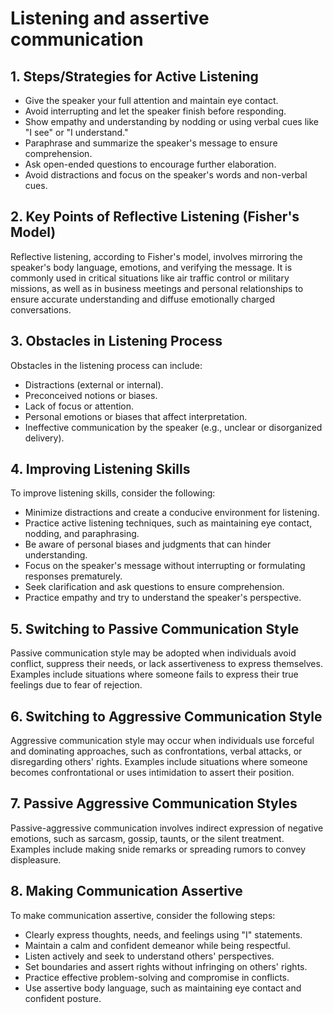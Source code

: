 # Listening and assertive communication

## 1. Steps/Strategies for Active Listening

- Give the speaker your full attention and maintain eye contact.
- Avoid interrupting and let the speaker finish before responding.
- Show empathy and understanding by nodding or using verbal cues like "I see" or "I understand."
- Paraphrase and summarize the speaker's message to ensure comprehension.
- Ask open-ended questions to encourage further elaboration.
- Avoid distractions and focus on the speaker's words and non-verbal cues.

## 2. Key Points of Reflective Listening (Fisher's Model)

Reflective listening, according to Fisher's model, involves mirroring the speaker's body language, emotions, and verifying the message. It is commonly used in critical situations like air traffic control or military missions, as well as in business meetings and personal relationships to ensure accurate understanding and diffuse emotionally charged conversations.

## 3. Obstacles in Listening Process

Obstacles in the listening process can include:
- Distractions (external or internal).
- Preconceived notions or biases.
- Lack of focus or attention.
- Personal emotions or biases that affect interpretation.
- Ineffective communication by the speaker (e.g., unclear or disorganized delivery).

## 4. Improving Listening Skills

To improve listening skills, consider the following:
- Minimize distractions and create a conducive environment for listening.
- Practice active listening techniques, such as maintaining eye contact, nodding, and paraphrasing.
- Be aware of personal biases and judgments that can hinder understanding.
- Focus on the speaker's message without interrupting or formulating responses prematurely.
- Seek clarification and ask questions to ensure comprehension.
- Practice empathy and try to understand the speaker's perspective.

## 5. Switching to Passive Communication Style

Passive communication style may be adopted when individuals avoid conflict, suppress their needs, or lack assertiveness to express themselves. Examples include situations where someone fails to express their true feelings due to fear of rejection.

## 6. Switching to Aggressive Communication Style

Aggressive communication style may occur when individuals use forceful and dominating approaches, such as confrontations, verbal attacks, or disregarding others' rights. Examples include situations where someone becomes confrontational or uses intimidation to assert their position.

## 7. Passive Aggressive Communication Styles

Passive-aggressive communication involves indirect expression of negative emotions, such as sarcasm, gossip, taunts, or the silent treatment. Examples include making snide remarks or spreading rumors to convey displeasure.

## 8. Making Communication Assertive

To make communication assertive, consider the following steps:
- Clearly express thoughts, needs, and feelings using "I" statements.
- Maintain a calm and confident demeanor while being respectful.
- Listen actively and seek to understand others' perspectives.
- Set boundaries and assert rights without infringing on others' rights.
- Practice effective problem-solving and compromise in conflicts.
- Use assertive body language, such as maintaining eye contact and confident posture.
